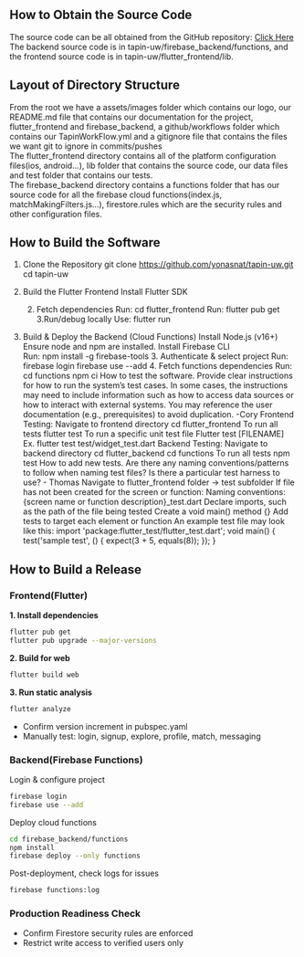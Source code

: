 ## How to Obtain the Source Code
The source code can be all obtained from the GitHub repository: [Click Here](https://github.com/yonasnat/tapin-uw) <br /> 
The backend source code is in tapin-uw/firebase_backend/functions, and the frontend source code is in tapin-uw/flutter_frontend/lib.

## Layout of Directory Structure
From the root we have a assets/images folder which contains our logo, our  README.md  file that contains our documentation for the project, flutter_frontend and firebase_backend, a github/workflows folder which contains our TapinWorkFlow.yml and a gitignore file that contains the files we want git to ignore in commits/pushes <br /> 
The flutter_frontend directory contains all of the platform configuration files(ios, android…), lib folder that contains the source code, our data files  and test folder that contains our tests. <br /> 
The firebase_backend directory contains a functions folder that has our source code for all the firebase cloud functions(index.js, matchMakingFilters.js…), firestore.rules which are the security rules and other configuration files.

## How to Build the Software
1. Clone the Repository
git clone https://github.com/yonasnat/tapin-uw.git
cd tapin-uw
2. Build the Flutter Frontend
Install Flutter SDK



     2. Fetch dependencies
Run:  cd flutter_frontend
Run: flutter pub get
      3.Run/debug locally
	Use: flutter run
3. Build & Deploy the Backend (Cloud Functions)
Install Node.js (v16+)
 Ensure node and npm are installed.
Install Firebase CLI	
Run: npm install -g firebase-tools
     3. Authenticate & select project
Run: firebase login
         firebase use --add	
                4. Fetch functions dependencies
Run:  cd functions
npm ci
How to test the software. Provide clear instructions for how to run the system’s test cases. In some cases, the instructions may need to include information such as how to access data sources or how to interact with external systems. You may reference the user documentation (e.g., prerequisites) to avoid duplication. -Cory
Frontend Testing: 
Navigate to frontend directory
cd flutter_frontend
To run all tests
flutter test
To run a specific unit test file
Flutter test [FILENAME]
Ex. flutter test test/widget_test.dart
Backend Testing:
Navigate to backend directory
cd flutter_backend
cd functions
To run all tests
npm test
How to add new tests. Are there any naming conventions/patterns to follow when naming test files? Is there a particular test harness to use? - Thomas
Navigate to flutter_frontend folder -> test subfolder
If file has not been created for the screen or function:
Naming conventions: {screen name or function description}_test.dart
Declare imports, such as the path of the file being tested
Create a void main() method {}
Add tests to target each element or function
An example test file may look like this: 
import 'package:flutter_test/flutter_test.dart';
void main() {
  test('sample test', () {
    expect(3 + 5, equals(8));
  });
}

## How to Build a Release
### Frontend(Flutter)
**1. Install dependencies**
```bash
flutter pub get
flutter pub upgrade --major-versions 
```

**2. Build for web**
```bash
flutter build web
```

**3. Run static analysis**
```bash
flutter analyze
```
- Confirm version increment in pubspec.yaml
- Manually test: login, signup, explore, profile, match, messaging 

### Backend(Firebase Functions)
Login & configure project
```bash
firebase login
firebase use --add
```

Deploy cloud functions
```bash
cd firebase_backend/functions
npm install
firebase deploy --only functions
```

Post-deployment, check logs for issues
```bash
firebase functions:log     
```

### Production Readiness Check
- Confirm Firestore security rules are enforced
- Restrict write access to verified users only


